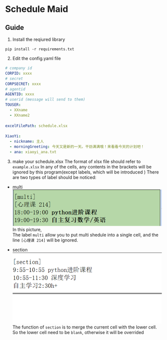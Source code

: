 # Schedule Maid

## Guide
1. Install the reqiured library
```shell
pip install -r requirements.txt
```
2. Edit the config.yaml file
```yaml
# company id
CORPID: xxxx
# secret
CORPSECRET: xxxx
# agentid
AGENTID: xxxx
# userid (message will send to them)
TOUSER:
  - XXname
  - XXname2

excelFilePath: schedule.xlsx

XiaoYi:
  - nickname: 主人
  - morningGreeting: 今天又是新的一天。干劲满满哦！来看看今天的计划吧！
  - ana: xiaoyi_ana.txt
```
3. make your schedule.xlsx
The format of xlsx file should refer to `example.xlsx`
In any of the cells, any contents in the brackets will be ignored by this program(except labels, which will be introduced )
There are two types of label should be noticed:
- multi  
![multi](./res/multi.png)
In this picture,  
The label `multi` allow you to put multi shedule into a single cell, and the line `[心理课 214]` will be ignored.

- section  
![section](./res/section.png)
The function of `section` is to merge the current cell with the lower cell. So the lower cell need to be `blank`, otherwise it will be overrided